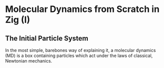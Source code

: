 # Molecular Dynamics from Scratch in Zig (I)
## The Initial Particle System 

In the most simple, barebones way of explaining it, a molecular dynamics (MD) is a box containing particles which act under the laws of classical, Newtonian mechanics.